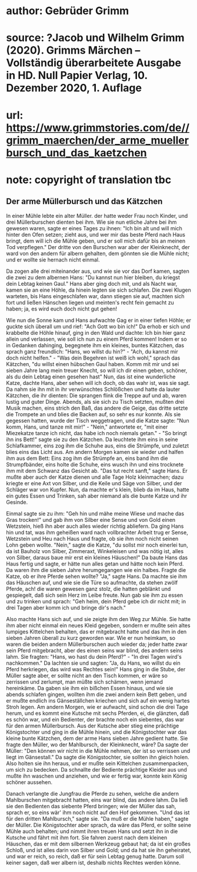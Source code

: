 # author: Gebrüder Grimm
# source: ?Jacob und Wilhelm Grimm (2020). Grimms Märchen – Vollständig überarbeitete Ausgabe in HD. Null Papier Verlag, 10. Dezember 2020, 1. Auflage
# url: https://www.grimmstories.com/de//grimm_maerchen/der_arme_muellerbursch_und_das_kaetzchen
# note: copyright of translation tbc

## Der arme Müllerbursch und das Kätzchen 

In einer Mühle lebte ein alter Müller. der hatte weder Frau noch Kinder,
und drei Müllerburschen dienten bei ihm. Wie sie nun etliche Jahre bei
ihm gewesen waren, sagte er eines Tages zu ihnen: "Ich bin alt und will
mich hinter den Ofen setzen; zieht aus, und wer mir das beste Pferd nach
Haus bringt, dem will ich die Mühle geben, und er soll mich dafür bis an
meinen Tod verpflegen." Der dritte von den Burschen war aber der
Kleinknecht, der ward von den andern für albern gehalten, dem gönnten
sie die Mühle nicht; und er wollte sie hernach nicht einmal.

Da zogen alle drei miteinander aus, und wie sie vor das Dorf kamen,
sagten die zwei zu dem albernen Hans: "Du kannst nun hier bleiben, du
kriegst dein Lebtag keinen Gaul." Hans aber ging doch mit, und als
Nacht war, kamen sie an eine Höhle, da hinein legten sie sich schlafen.
Die zwei Klugen warteten, bis Hans eingeschlafen war, dann stiegen sie
auf, machten sich fort und ließen Hänschen liegen und meinten's recht
fein gemacht zu haben; ja, es wird euch doch nicht gut gehen!

Wie nun die Sonne kam und Hans aufwachte Gag er in einer tiefen Höhle;
er guckte sich überall um und rief: "Ach Gott wo bin ich!" Da erhob er
sich und krabbelte die Höhle hinauf, ging in den Wald und dachte: Ich
bin hier ganz allein und verlassen, wie soll ich nun zu einem Pferd
kommen! Indem er so in Gedanken dahinging, begegnete ihm ein kleines,
buntes Kätzchen, das sprach ganz freundlich: "Hans, wo willst du
hin?" - "Ach, du kannst mir doch nicht helfen." - "Was dein Begehren
ist weiß ich wohl," sprach das Kätzchen, "du willst einen hübschen
Gaul haben. Komm mit mir und sei sieben Jahre lang mein treuer Knecht,
so will ich dir einen geben, schöner, als du dein Lebtag einen gesehen
hast" Nun, das ist eine wunderliche Katze, dachte Hans, aber sehen will
ich doch, ob das wahr ist, was sie sagt. Da nahm sie ihn mit in ihr
verwünschtes Schlößchen und hatte da lauter Kätzchen, die ihr dienten:
Die sprangen flink die Treppe auf und ab, waren lustig und guter Dinge.
Abends, als sie sich zu Tisch setzten, mußten drei Musik machen, eins
strich den Baß, das andere die Geige, das dritte setzte die Trompete an
und blies die Backen auf, so sehr es nur konnte. Als sie gegessen
hatten, wurde der Tisch weggetragen, und die Katze sagte: "Nun komm,
Hans, und tanze mit mir!" - "Nein," antwortete er, "mit einer
Miezekatze tanze ich nicht, das habe ich noch niemals getan." - "So
bringt ihn ins Bett!" sagte sie zu den Kätzchen. Da leuchtete ihm eins
in seine Schlafkammer, eins zog ihm die Schuhe aus, eins die Strümpfe,
und zuletzt blies eins das Licht aus. Am andern Morgen kamen sie wieder
und halfen ihm aus dem Bett: Eins zog ihm die Strümpfe an, eins band ihm
die Strumpfbänder, eins holte die Schuhe, eins wusch ihn und eins
trocknete ihm mit dem Schwanz das Gesicht ab. "Das tut recht sanft,"
sagte Hans. Er mußte aber auch der Katze dienen und alle Tage Holz
kleinmachen; dazu kriegte er eine Axt von Silber, und die Keile und Säge
von Silber, und der Schläger war von Kupfer. Nun, da machte er's klein,
blieb da im Haus, hatte ein gutes Essen und Trinken, sah aber niemand
als die bunte Katze und ihr Gesinde.

Einmal sagte sie zu ihm: "Geh hin und mähe meine Wiese und mache das
Gras trocken!" und gab ihm von Silber eine Sense und von Gold einen
Wetzstein, hieß ihn aber auch alles wieder richtig abliefern. Da ging
Hans hin und tat, was ihm geheißen ward nach vollbrachter Arbeit trug er
Sense, Wetzstein und Heu nach Haus und fragte, ob sie ihm noch nicht
seinen Lohn geben wollte. "Nein," sagte die Katze, "du sollst mir
noch einerlei tun, da ist Bauholz von Silber, Zimmeraxt, Winkeleisen und
was nötig ist, alles von Silber, daraus baue mir erst ein kleines
Häuschen!" Da baute Hans das Haus fertig und sagte, er hätte nun alles
getan und hätte noch kein Pferd. Da waren ihm die sieben Jahre
herumgegangen wie ein halbes. Fragte die Katze, ob er ihre Pferde sehen
wollte? "Ja," sagte Hans. Da machte sie ihm das Häuschen auf, und wie
sie die Türe so aufmachte, da stehen zwölf Pferde, ach! die waren
gewesen ganz stolz, die hatten geblänkt und gespiegelt, daß sich sein
Herz im Leibe freute. Nun gab sie ihm zu essen und zu trinken und
sprach: "Geh heim, dein Pferd gebe ich dir nicht mit; in drei Tagen
aber komm ich und bringe dir's nach."

Also machte Hans sich auf, und sie zeigte ihm den Weg zur Mühle. Sie
hatte ihm aber nicht einmal ein neues Kleid gegeben, sondern er mußte
sein altes lumpiges Kittelchen behalten, das er mitgebracht hatte und
das ihm in den sieben Jahren überall zu kurz geworden war. Wie er nun
heimkam, so waren die beiden andern Müllerburschen auch wieder da; jeder
hatte zwar sein Pferd mitgebracht, aber des einen seins war blind, des
andern seins lahm. Sie fragten: "Hans, wo hast du dein Pferd?" - "In
drei Tagen wird's nachkommen." Da lachten sie und sagten: "Ja, du
Hans, wo willst du ein Pferd herkriegen, das wird was Rechtes sein!"
Hans ging in die Stube, der Müller sagte aber, er sollte nicht an den
Tisch kommen, er wäre so zerrissen und zerlumpt, man müßte sich schämen,
wenn jemand hereinkäme. Da gaben sie ihm ein bißchen Essen hinaus, und
wie sie abends schlafen gingen, wollten ihm die zwei andern kein Bett
geben, und er mußte endlich ins Gänseställchen kriechen und sich auf ein
wenig hartes Stroh legen. Am andern Morgen, wie er aufwacht, sind schon
die drei Tage herum, und es kommt eine Kutsche mit sechs Pferden, ei,
die glänzten, daß es schön war, und ein Bedienter, der brachte noch ein
siebentes, das war für den armen Müllerbursch. Aus der Kutsche aber
stieg eine prächtige Königstochter und ging in die Mühle hinein, und die
Königstochter war das kleine bunte Kätzchen, dem der arme Hans sieben
Jahre gedient hatte. Sie fragte den Müller, wo der Mahlbursch, der
Kleinknecht, wäre? Da sagte der Müller: "Den können wir nicht in die
Mühle nehmen, der ist so verrissen und liegt im Gänsestall." Da sagte
die Königstochter, sie sollten ihn gleich holen. Also holten sie ihn
heraus, und er mußte sein Kittelchen zusammenpacken, um sich zu
bedecken. Da schnallte der Bediente prächtige Kleider aus und mußte ihn
waschen und anziehen, und wie er fertig war, konnte kein König schöner
aussehen.

Danach verlangte die Jungfrau die Pferde zu sehen, welche die andern
Mahlburschen mitgebracht hatten, eins war blind, das andere lahm. Da
ließ sie den Bedienten das siebente Pferd bringen; wie der Müller das
sah, sprach er, so eins wär' ihm noch nicht auf den Hof gekommen. "Und
das ist für den dritten Mahlbursch," sagte sie. "Da muß er die Mühle
haben," sagte der Müller. Die Königstochter aber sprach, da wäre das
Pferd, er sollte seine Mühle auch behalten; und nimmt ihren treuen Hans
und setzt ihn in die Kutsche und fährt mit ihm fort. Sie fahren zuerst
nach dem kleinen Häuschen, das er mit dem silbernen Werkzeug gebaut hat;
da ist ein großes Schloß, und ist alles darin von Silber und Gold; und
da hat sie ihn geheiratet, und war er reich, so reich, daß er für sein
Lebtag genug hatte. Darum soll keiner sagen, daß wer albern ist, deshalb
nichts Rechtes werden könne.
